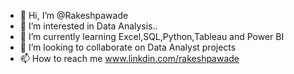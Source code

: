 - 👋 Hi, I’m @Rakeshpawade
- 👀 I’m interested in Data Analysis..
- 🌱 I’m currently learning Excel,SQL,Python,Tableau and Power BI
- 💞️ I’m looking to collaborate on Data Analyst projects
- 📫 How to reach me www.linkdin.com/rakeshpawade

<!---
Rakeshpawade/Rakeshpawade is a ✨ special ✨ repository because its `README.md` (this file) appears on your GitHub profile.
You can click the Preview link to take a look at your changes.
--->
